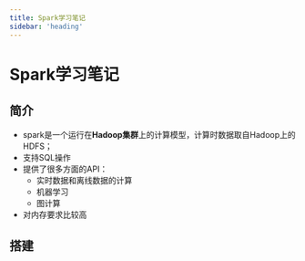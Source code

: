 ```yaml
---
title: Spark学习笔记
sidebar: 'heading'
---
```


# Spark学习笔记

## 简介

- spark是一个运行在**Hadoop集群**上的计算模型，计算时数据取自Hadoop上的HDFS；  
- 支持SQL操作
- 提供了很多方面的API：
  - 实时数据和离线数据的计算
  - 机器学习
  - 图计算
- 对内存要求比较高

## 搭建